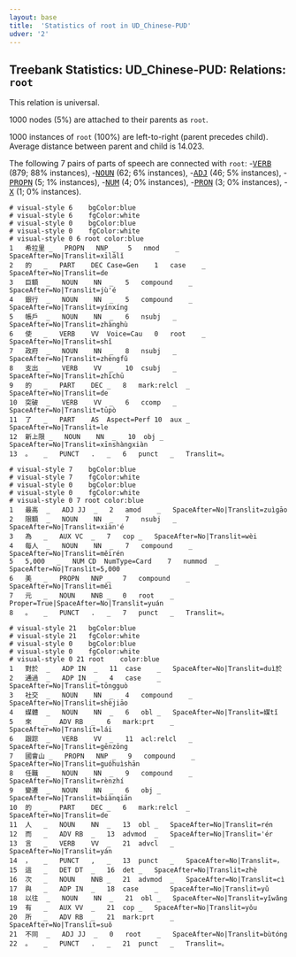 ```yaml
---
layout: base
title:  'Statistics of root in UD_Chinese-PUD'
udver: '2'
---
```


## Treebank Statistics: UD_Chinese-PUD: Relations: `root`

This relation is universal.

1000 nodes (5%) are attached to their parents as `root`.

1000 instances of `root` (100%) are left-to-right (parent precedes child).
Average distance between parent and child is 14.023.

The following 7 pairs of parts of speech are connected with `root`: -<tt><a href="zh_pud-pos-VERB.html">VERB</a></tt> (879; 88% instances), -<tt><a href="zh_pud-pos-NOUN.html">NOUN</a></tt> (62; 6% instances), -<tt><a href="zh_pud-pos-ADJ.html">ADJ</a></tt> (46; 5% instances), -<tt><a href="zh_pud-pos-PROPN.html">PROPN</a></tt> (5; 1% instances), -<tt><a href="zh_pud-pos-NUM.html">NUM</a></tt> (4; 0% instances), -<tt><a href="zh_pud-pos-PRON.html">PRON</a></tt> (3; 0% instances), -<tt><a href="zh_pud-pos-X.html">X</a></tt> (1; 0% instances).


~~~ conllu
# visual-style 6	bgColor:blue
# visual-style 6	fgColor:white
# visual-style 0	bgColor:blue
# visual-style 0	fgColor:white
# visual-style 0 6 root	color:blue
1	希拉里	_	PROPN	NNP	_	5	nmod	_	SpaceAfter=No|Translit=xīlālǐ
2	的	_	PART	DEC	Case=Gen	1	case	_	SpaceAfter=No|Translit=de
3	巨額	_	NOUN	NN	_	5	compound	_	SpaceAfter=No|Translit=jù'é
4	銀行	_	NOUN	NN	_	5	compound	_	SpaceAfter=No|Translit=yínxíng
5	帳戶	_	NOUN	NN	_	6	nsubj	_	SpaceAfter=No|Translit=zhànghù
6	使	_	VERB	VV	Voice=Cau	0	root	_	SpaceAfter=No|Translit=shǐ
7	政府	_	NOUN	NN	_	8	nsubj	_	SpaceAfter=No|Translit=zhèngfǔ
8	支出	_	VERB	VV	_	10	csubj	_	SpaceAfter=No|Translit=zhīchū
9	的	_	PART	DEC	_	8	mark:relcl	_	SpaceAfter=No|Translit=de
10	突破	_	VERB	VV	_	6	ccomp	_	SpaceAfter=No|Translit=tūpò
11	了	_	PART	AS	Aspect=Perf	10	aux	_	SpaceAfter=No|Translit=le
12	新上限	_	NOUN	NN	_	10	obj	_	SpaceAfter=No|Translit=xīnshàngxiàn
13	。	_	PUNCT	.	_	6	punct	_	Translit=。

~~~


~~~ conllu
# visual-style 7	bgColor:blue
# visual-style 7	fgColor:white
# visual-style 0	bgColor:blue
# visual-style 0	fgColor:white
# visual-style 0 7 root	color:blue
1	最高	_	ADJ	JJ	_	2	amod	_	SpaceAfter=No|Translit=zuìgāo
2	限額	_	NOUN	NN	_	7	nsubj	_	SpaceAfter=No|Translit=xiàn'é
3	為	_	AUX	VC	_	7	cop	_	SpaceAfter=No|Translit=wèi
4	每人	_	NOUN	NN	_	7	compound	_	SpaceAfter=No|Translit=měirén
5	5,000	_	NUM	CD	NumType=Card	7	nummod	_	SpaceAfter=No|Translit=5,000
6	美	_	PROPN	NNP	_	7	compound	_	SpaceAfter=No|Translit=měi
7	元	_	NOUN	NNB	_	0	root	_	Proper=True|SpaceAfter=No|Translit=yuán
8	。	_	PUNCT	.	_	7	punct	_	Translit=。

~~~


~~~ conllu
# visual-style 21	bgColor:blue
# visual-style 21	fgColor:white
# visual-style 0	bgColor:blue
# visual-style 0	fgColor:white
# visual-style 0 21 root	color:blue
1	對於	_	ADP	IN	_	11	case	_	SpaceAfter=No|Translit=duì於
2	通過	_	ADP	IN	_	4	case	_	SpaceAfter=No|Translit=tōngguò
3	社交	_	NOUN	NN	_	4	compound	_	SpaceAfter=No|Translit=shèjiāo
4	媒體	_	NOUN	NN	_	6	obl	_	SpaceAfter=No|Translit=媒tǐ
5	來	_	ADV	RB	_	6	mark:prt	_	SpaceAfter=No|Translit=lái
6	跟踪	_	VERB	VV	_	11	acl:relcl	_	SpaceAfter=No|Translit=gēnzōng
7	國會山	_	PROPN	NNP	_	9	compound	_	SpaceAfter=No|Translit=guóhuìshān
8	任職	_	NOUN	NN	_	9	compound	_	SpaceAfter=No|Translit=rènzhí
9	變遷	_	NOUN	NN	_	6	obj	_	SpaceAfter=No|Translit=biànqiān
10	的	_	PART	DEC	_	6	mark:relcl	_	SpaceAfter=No|Translit=de
11	人	_	NOUN	NN	_	13	obl	_	SpaceAfter=No|Translit=rén
12	而	_	ADV	RB	_	13	advmod	_	SpaceAfter=No|Translit='ér
13	言	_	VERB	VV	_	21	advcl	_	SpaceAfter=No|Translit=yán
14	，	_	PUNCT	,	_	13	punct	_	SpaceAfter=No|Translit=，
15	這	_	DET	DT	_	16	det	_	SpaceAfter=No|Translit=zhè
16	次	_	NOUN	NNB	_	21	advmod	_	SpaceAfter=No|Translit=cì
17	與	_	ADP	IN	_	18	case	_	SpaceAfter=No|Translit=yǔ
18	以往	_	NOUN	NN	_	21	obl	_	SpaceAfter=No|Translit=yǐwǎng
19	有	_	AUX	VV	_	21	cop	_	SpaceAfter=No|Translit=yǒu
20	所	_	ADV	RB	_	21	mark:prt	_	SpaceAfter=No|Translit=suǒ
21	不同	_	ADJ	JJ	_	0	root	_	SpaceAfter=No|Translit=bùtóng
22	。	_	PUNCT	.	_	21	punct	_	Translit=。

~~~


